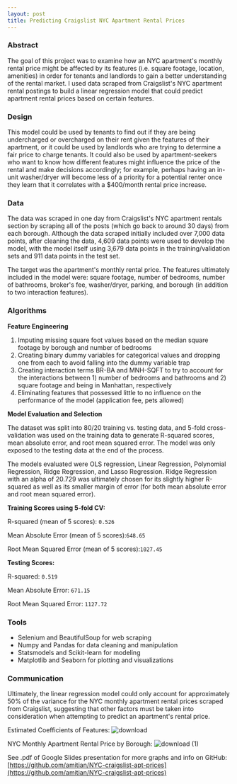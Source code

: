 ```yaml
---
layout: post
title: Predicting Craigslist NYC Apartment Rental Prices
---
```

### Abstract

The goal of this project was to examine how an NYC apartment's monthly rental price might be affected by its features (i.e. square footage, location, amenities) in order for tenants and landlords to gain a better understanding of the rental market. I used data scraped from Craigslist's NYC apartment rental postings to build a linear regression model that could predict apartment rental prices based on certain features.

### Design

This model could be used by tenants to find out if they are being undercharged or overcharged on their rent given the features of their apartment, or it could be used by landlords who are trying to determine a fair price to charge tenants. It could also be used by apartment-seekers who want to know how different features might influence the price of the rental and make decisions accordingly; for example, perhaps having an in-unit washer/dryer will become less of a priority for a potential renter once they learn that it correlates with a $400/month rental price increase.

### Data

The data was scraped in one day from Craigslist's NYC apartment rentals section by scraping all of the posts (which go back to around 30 days) from each borough. Although the data scraped initially included over 7,000 data points, after cleaning the data, 4,609 data points were used to develop the model, with the model itself using 3,679 data points in the training/validation sets and 911 data points in the test set.

The target was the apartment's monthly rental price. The features ultimately included in the model were: square footage, number of bedrooms, number of bathrooms, broker's fee, washer/dryer, parking, and borough (in addition to two interaction features).

### Algorithms

**Feature Engineering**

1. Imputing missing square foot values based on the median square footage by borough and number of bedrooms
2. Creating binary dummy variables for categorical values and dropping one from each to avoid falling into the dummy variable trap
3. Creating interaction terms BR-BA and MNH-SQFT to try to account for the interactions between 1) number of bedrooms and bathrooms and 2) square footage and being in Manhattan, respectively
4. Eliminating features that possessed little to no influence on the performance of the model (application fee, pets allowed)

**Model Evaluation and Selection**

The dataset was split into 80/20 training vs. testing data, and 5-fold cross-validation was used on the training data to generate R-squared scores, mean absolute error, and root mean squared error. The model was only exposed to the testing data at the end of the process.

The models evaluated were OLS regression, Linear Regression, Polynomial Regression, Ridge Regression, and Lasso Regression. Ridge Regression with an alpha of 20.729 was ultimately chosen for its slightly higher R-squared as well as its smaller margin of error (for both mean absolute error and root mean squared error).

**Training Scores using 5-fold CV:**

R-squared (mean of 5 scores): `0.526`

Mean Absolute Error (mean of 5 scores):`648.65`

Root Mean Squared Error (mean of 5 scores):`1027.45`

**Testing Scores:**

R-squared: `0.519`

Mean Absolute Error: `671.15`

Root Mean Squared Error: `1127.72`

### Tools

- Selenium and BeautifulSoup for web scraping
- Numpy and Pandas for data cleaning and manipulation
- Statsmodels and Scikit-learn for modeling
- Matplotlib and Seaborn for plotting and visualizations

### Communication

Ultimately, the linear regression model could only account for approximately 50% of the variance for the NYC monthly apartment rental prices scraped from Craigslist, suggesting that other factors must be taken into consideration when attempting to predict an apartment's rental price.

Estimated Coefficients of Features:
![download](https://user-images.githubusercontent.com/81931093/155893903-cdc56fed-038f-4df5-8a19-bc6be10712d0.png)

NYC Monthly Apartment Rental Price by Borough:
![download (1)](https://user-images.githubusercontent.com/81931093/155893927-d14f9952-4d4b-41cf-879b-501462fa2a5e.png)

See .pdf of Google Slides presentation for more graphs and info on GitHub: [https://github.com/amitian/NYC-craigslist-apt-prices](https://github.com/amitian/NYC-craigslist-apt-prices)
